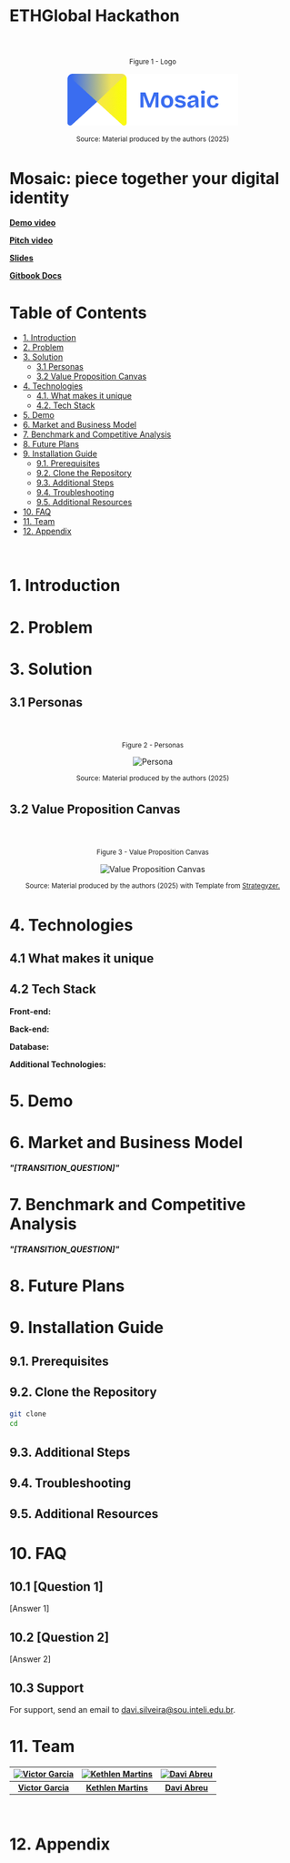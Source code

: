 # ETHGlobal Hackathon

<div align="center">
<br>

<sub>Figure 1 - Logo</sub>

![Logo](./img/logo.png)

<sup>Source: Material produced by the authors (2025)</sup>
</div>

# Mosaic: piece together your digital identity

[**Demo video**]()

[**Pitch video**]()

[**Slides**](https://www.canva.com/design/DAGsPRGA5WU/4LQJ--QUBoculGqMcSkE3w/edit?utm_content=DAGsPRGA5WU&utm_campaign=designshare&utm_medium=link2&utm_source=sharebutton)

[**Gitbook Docs**](https://mosaic-7.gitbook.io/mosaic-docs)

# Table of Contents
- [1. Introduction](#1-introduction)
- [2. Problem](#2-problem)
- [3. Solution](#3-solution)
  - [3.1 Personas](#31-personas)
  - [3.2 Value Proposition Canvas](#32-value-proposition-canvas)
- [4. Technologies](#4-technologies)
  - [4.1. What makes it unique](#41-what-makes-it-unique)
  - [4.2. Tech Stack](#42-tech-stack)
- [5. Demo](#5-demo)
- [6. Market and Business Model](#6-market-and-business-model)
- [7. Benchmark and Competitive Analysis](#7-benchmark-and-competitive-analysis)
- [8. Future Plans](#8-future-plans)
- [9. Installation Guide](#9-installation-guide)
  - [9.1. Prerequisites](#91-prerequisites)
  - [9.2. Clone the Repository](#92-clone-the-repository)
  - [9.3. Additional Steps](#93-additional-steps)
  - [9.4. Troubleshooting](#94-troubleshooting)
  - [9.5. Additional Resources](#95-additional-resources)
- [10. FAQ](#10-faq)
- [11. Team](#11-team)
- [12. Appendix](#12-appendix)

<br>

# 1. Introduction

# 2. Problem

# 3. Solution

## 3.1 Personas

<div align="center">
<br>

<sub>Figure 2 - Personas</sub>

![Persona](<img/personas.png>)

<sup>Source: Material produced by the authors (2025)</sup>
</div>


## 3.2 Value Proposition Canvas

<div align="center">

<br>

<sub>Figure 3 - Value Proposition Canvas</sub>

![Value Proposition Canvas](<img/value-proposition-canvas.png>)

<sup>Source: Material produced by the authors (2025) with Template from [Strategyzer.](https://www.google.com/url?sa=i&url=https%3A%2F%2Fwww.strategyzer.com%2Flibrary%2Fthe-value-proposition-canvas&psig=AOvVaw1mu8QB2T4G5ERnVzEeuh9Y&ust=1738958698227000&source=images&cd=vfe&opi=89978449&ved=0CBQQjRxqFwoTCIDyvo3sr4sDFQAAAAAdAAAAABAE)</sup>
</div>

# 4. Technologies

## 4.1 What makes it unique

## 4.2 Tech Stack

**Front-end:**

**Back-end:**

**Database:**

**Additional Technologies:**

# 5. Demo

# 6. Market and Business Model

***"[TRANSITION_QUESTION]"***

# 7. Benchmark and Competitive Analysis 

***"[TRANSITION_QUESTION]"***

# 8. Future Plans

# 9. Installation Guide

## 9.1. Prerequisites

## 9.2. Clone the Repository

```bash
git clone
cd
```

## 9.3. Additional Steps

## 9.4. Troubleshooting 

## 9.5. Additional Resources

# 10. FAQ

## 10.1 [Question 1]

[Answer 1]

## 10.2 [Question 2]

[Answer 2]

## 10.3 Support

For support, send an email to davi.silveira@sou.inteli.edu.br.

# 11. Team

| [![Victor Garcia](/img/victor.jpg)](https://www.linkedin.com/in/victor-garcia-dos-santos/) | [![Kethlen Martins](/img/kethlen.jpg)](https://www.linkedin.com/in/kethlenmartins/) | [![Davi Abreu](img/davi.jpg)](https://www.linkedin.com/in/davi-abreu-da-silveira/) |
|:------------------------------------------------------:|:------------------------------------------------------:|:------------------------------------------------------:|
| **[Victor Garcia](https://www.linkedin.com/in/victor-garcia-dos-santos/)** | **[Kethlen Martins](https://www.linkedin.com/in/kethlenmartins/)** | **[Davi Abreu](https://www.linkedin.com/in/davi-abreu-da-silveira/)** |

<br>

# 12. Appendix